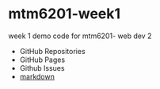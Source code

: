 # mtm6201-week1
week 1 demo code for mtm6201- web dev 2

- GitHub Repositories
- GitHub Pages
- Github Issues
- [markdown](https://www.markdownguide.org/cheat-sheet/)